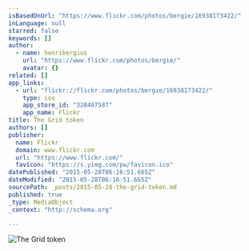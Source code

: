```yaml
---
isBasedOnUrl: "https://www.flickr.com/photos/bergie/16938173422/"
inLanguage: null
starred: false
keywords: []
author:
  - name: henribergius
    url: "https://www.flickr.com/photos/bergie/"
    avatar: {}
related: []
app_links:
  - url: "flickr://flickr.com/photos/bergie/16938173422/"
    type: ios
    app_store_id: "328407587"
    app_name: Flickr
title: The Grid token
authors: []
publisher:
  name: Flickr
  domain: www.flickr.com
  url: "https://www.flickr.com/"
  favicon: "https://s.yimg.com/pw/favicon.ico"
datePublished: "2015-05-28T06:16:51.665Z"
dateModified: "2015-05-28T06:16:51.665Z"
sourcePath: _posts/2015-05-28-the-grid-token.md
published: true
_type: MediaObject
_context: "http://schema.org"

---
```

![The Grid token](https://farm9.staticflickr.com/8747/16938173422_112da622ce_b.jpg)
